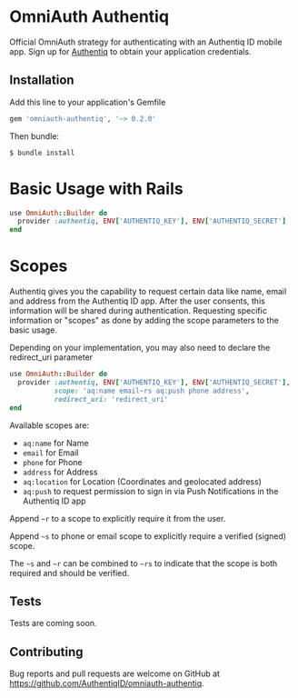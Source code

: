 # OmniAuth Authentiq

Official OmniAuth strategy for authenticating with an  Authentiq ID mobile app.
Sign up for [Authentiq](https://www.authentiq.com/register/?utm_source=github&utm_medium=readme&utm_campaign=omniauth) to obtain your application credentials.

## Installation

Add this line to your application's Gemfile

```ruby
gem 'omniauth-authentiq', '~> 0.2.0'
```

Then bundle:

    $ bundle install

# Basic Usage with Rails

```ruby
use OmniAuth::Builder do
  provider :authentiq, ENV['AUTHENTIQ_KEY'], ENV['AUTHENTIQ_SECRET']
end
```

# Scopes

Authentiq gives you the capability to request certain data like name, email and address from the Authentiq ID app.
After the user consents, this information will be shared during authentication.
Requesting specific information or "scopes" as done by adding the scope parameters to the basic usage.

Depending on your implementation, you may also need to declare the redirect_uri parameter

```ruby
use OmniAuth::Builder do
  provider :authentiq, ENV['AUTHENTIQ_KEY'], ENV['AUTHENTIQ_SECRET'], 
           scope: 'aq:name email~rs aq:push phone address',
           redirect_uri: 'redirect_uri'
end
```

Available scopes are: 
- `aq:name` for Name
- `email` for Email
- `phone` for Phone
- `address` for Address
- `aq:location` for Location (Coordinates and geolocated address)
- `aq:push` to request permission to sign in via Push Notifications in the Authentiq ID app

Append `~r` to a scope to explicitly require it from the user.

Append `~s` to phone or email scope to explicitly require a verified (signed) scope.

The `~s` and `~r` can be combined to `~rs` to indicate that the scope is both required and should be verified.


## Tests

Tests are coming soon.

## Contributing

Bug reports and pull requests are welcome on GitHub at https://github.com/AuthentiqID/omniauth-authentiq.
